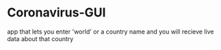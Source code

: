 # Coronavirus-GUI

app that lets you enter 'world' or a country name and you will recieve live data about that country
